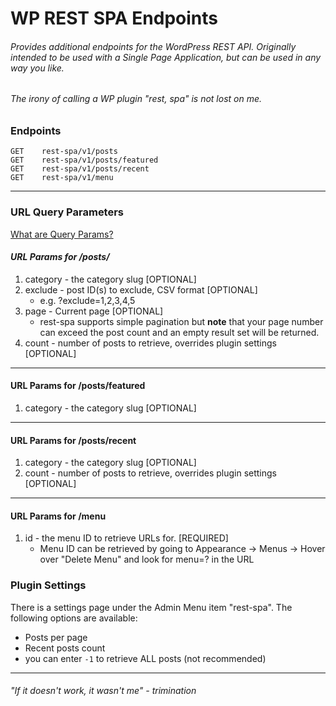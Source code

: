 # WP REST SPA Endpoints

###### Provides additional endpoints for the WordPress REST API. Originally intended to be used with a Single Page Application, but can be used in any way you like. 

###### _The irony of calling a WP plugin "rest, spa" is not lost on me._

### Endpoints

```
GET    rest-spa/v1/posts
GET    rest-spa/v1/posts/featured
GET    rest-spa/v1/posts/recent
GET    rest-spa/v1/menu
```

---

### URL Query Parameters
[What are Query Params?](https://en.wikipedia.org/wiki/Query_string)

#### _URL Params for /posts/_

1. category - the category slug [OPTIONAL]
2. exclude - post ID(s) to exclude, CSV format [OPTIONAL]
    - e.g. ?exclude=1,2,3,4,5
3. page - Current page [OPTIONAL]
    - rest-spa supports simple pagination but **note** that your page number can exceed the post count and an empty
      result set will be returned.
4. count - number of posts to retrieve, overrides plugin settings [OPTIONAL]
---
#### URL Params for /posts/featured

1. category - the category slug [OPTIONAL]

---
#### URL Params for /posts/recent

1. category - the category slug [OPTIONAL]
2. count - number of posts to retrieve, overrides plugin settings [OPTIONAL]

---
#### URL Params for /menu

1. id - the menu ID to retrieve URLs for. [REQUIRED]
    - Menu ID can be retrieved by 
going to Appearance -> Menus -> Hover over "Delete Menu" and look for menu=? in the URL


### Plugin Settings

There is a settings page under the Admin Menu item "rest-spa".
The following options are available:

- Posts per page
- Recent posts count
- you can enter `-1` to retrieve ALL posts (not recommended)

---
###### "If it doesn't work, it wasn't me" - _trimination_
